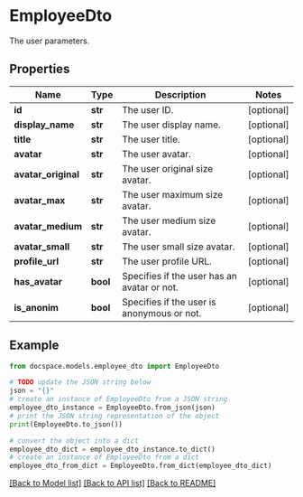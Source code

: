 # EmployeeDto

The user parameters.

## Properties

Name | Type | Description | Notes
------------ | ------------- | ------------- | -------------
**id** | **str** | The user ID. | [optional] 
**display_name** | **str** | The user display name. | [optional] 
**title** | **str** | The user title. | [optional] 
**avatar** | **str** | The user avatar. | [optional] 
**avatar_original** | **str** | The user original size avatar. | [optional] 
**avatar_max** | **str** | The user maximum size avatar. | [optional] 
**avatar_medium** | **str** | The user medium size avatar. | [optional] 
**avatar_small** | **str** | The user small size avatar. | [optional] 
**profile_url** | **str** | The user profile URL. | [optional] 
**has_avatar** | **bool** | Specifies if the user has an avatar or not. | [optional] 
**is_anonim** | **bool** | Specifies if the user is anonymous or not. | [optional] 

## Example

```python
from docspace.models.employee_dto import EmployeeDto

# TODO update the JSON string below
json = "{}"
# create an instance of EmployeeDto from a JSON string
employee_dto_instance = EmployeeDto.from_json(json)
# print the JSON string representation of the object
print(EmployeeDto.to_json())

# convert the object into a dict
employee_dto_dict = employee_dto_instance.to_dict()
# create an instance of EmployeeDto from a dict
employee_dto_from_dict = EmployeeDto.from_dict(employee_dto_dict)
```
[[Back to Model list]](../README.md#documentation-for-models) [[Back to API list]](../README.md#documentation-for-api-endpoints) [[Back to README]](../README.md)


